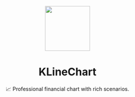 <p align="center">
<img src="https://klinecharts.com/images/logo.svg?hash=89987fs7789" height="120">
</p>

<h1 align="center">
KLineChart
</h1>
<p align="center">
📈 Professional financial chart with rich scenarios.
<p>
<!-- <div align="center">
  <a href="https://klinecharts.com">Documentation</a> | 
  <a href="https://klinecharts.com/guide/quick-start">Getting Started</a>
</div> -->
